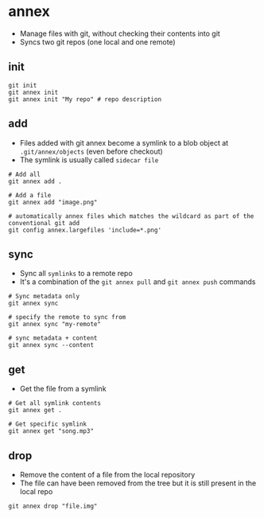 # annex

- Manage files with git, without checking their contents into git
- Syncs two git repos (one local and one remote)

## init

```shell
git init
git annex init
git annex init "My repo" # repo description
```

## add

- Files added with git annex become a symlink to a blob object at `.git/annex/objects` (even before checkout)
- The symlink is usually called `sidecar file`

```shell
# Add all
git annex add .

# Add a file
git annex add "image.png"
```

```shell
# automatically annex files which matches the wildcard as part of the conventional git add
git config annex.largefiles 'include=*.png'
```

## sync

- Sync all `symlinks` to a remote repo
- It's a combination of the `git annex pull` and `git annex push` commands

```shell
# Sync metadata only
git annex sync

# specify the remote to sync from
git annex sync "my-remote"

# sync metadata + content
git annex sync --content
```

## get

- Get the file from a symlink

```shell
# Get all symlink contents
git annex get .

# Get specific symlink
git annex get "song.mp3"
```

## drop

- Remove the content of a file from the local repository
- The file can have been removed from the tree but it is still present in the local repo

```shell
git annex drop "file.img"
```
